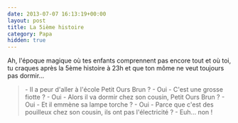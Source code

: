 ```yaml
---
date: 2013-07-07 16:13:19+00:00
layout: post
title: La 5ième histoire
category: Papa
hidden: true
---
```


Ah, l'époque magique où tes enfants comprennent pas encore tout et où toi, tu craques après la 5ème histoire à 23h et que ton môme ne veut toujours pas dormir...

> \- Il a peur d'aller à l'école Petit Ours Brun ?
> \- Oui
> \- C'est une grosse fiotte ?
> \- Oui
> \- Alors il va dormir chez son cousin, Petit Ours Brun ?
> \- Oui
> \- Et il emmène sa lampe torche ?
> \- Oui
> \- Parce que c'est des pouilleux chez son cousin, ils ont pas l'électricité ?
> \- Euh... non !

